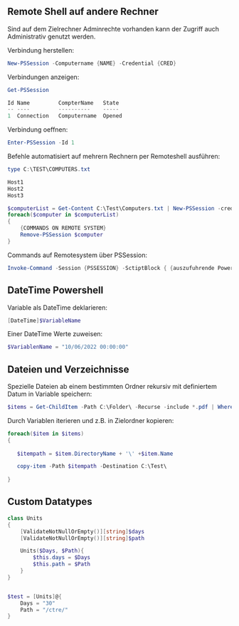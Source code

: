 
## Remote Shell auf andere Rechner

Sind auf dem Zielrechner Adminrechte vorhanden kann der Zugriff auch Administrativ genutzt werden.

Verbindung herstellen:
```Powershell
New-PSSession -Computername {NAME} -Credential {CRED}
```

Verbindungen anzeigen:
```Powershell
Get-PSSession

Id Name         CompterName   State
-- ----         ----------    -----
1  Connection   Computername  Opened
```

Verbindung oeffnen:
```powershell
Enter-PSSession -Id 1
```

Befehle automatisiert auf mehrern Rechnern per Remoteshell ausführen:

```powershell
type C:\TEST\COMPUTERS.txt

Host1
Host2
Host3

```


```powershell
$computerList = Get-Content C:\Test\Computers.txt | New-PSSession -credentials {CRED}
foreach($computer in $computerList)
{
    {COMMANDS ON REMOTE SYSTEM}
    Remove-PSSession $computer
}
```

Commands auf Remotesystem über PSSession:

```powershell
Invoke-Command -Session {PSSESSION} -SctiptBlock { {auszufuhrende Powershell Befehle} }
```



## DateTime Powershell

Variable als DateTime deklarieren:
```powershell
[DateTime]$VariableName
```
Einer DateTime Werte zuweisen:
```powershell
$VariablenName = "10/06/2022 00:00:00"
```


## Dateien und Verzeichnisse

Spezielle Dateien ab einem bestimmten Ordner rekursiv mit definiertem Datum in Variable speichern:
```powershell
$items = Get-ChildItem -Path C:\Folder\ -Recurse -include *.pdf | Where-Object {$_.CreationTime -ge "month/day/year hour:minute:second"}

```

Durch Variablen iterieren und z.B. in Zielordner kopieren:
```powershell
foreach($item in $items)
{   
   
   $itempath = $item.DirectoryName + '\' +$item.Name 

   copy-item -Path $itempath -Destination C:\Test\
    
}
```

## Custom Datatypes

```powershell
class Units
{
    [ValidateNotNullOrEmpty()][string]$days
    [ValidateNotNullOrEmpty()][string]$path

    Units($Days, $Path){
        $this.days = $Days
        $this.path = $Path
    }
}


$test = [Units]@{
    Days = "30"
    Path = "/ctre/"
}
```
